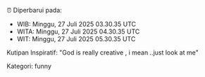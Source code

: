 ⏰ Diperbarui pada:
- WIB: Minggu, 27 Juli 2025 03.30.35 UTC
- WITA: Minggu, 27 Juli 2025 04.30.35 UTC
- WIT: Minggu, 27 Juli 2025 05.30.35 UTC

Kutipan Inspiratif:
"God is really creative , i mean ..just look at me"


Kategori: funny

